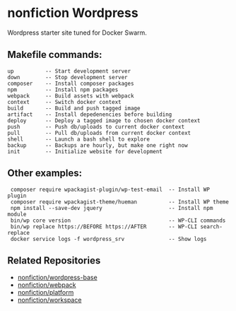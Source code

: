 # nonfiction Wordpress

Wordpress starter site tuned for Docker Swarm.

## Makefile commands:  

```
up          -- Start development server
down        -- Stop development server
composer    -- Install composer packages
npm         -- Install npm packages
webpack     -- Build assets with webpack
context     -- Switch docker context
build       -- Build and push tagged image
artifact    -- Install depedenencies before building
deploy      -- Deploy a tagged image to chosen docker context
push        -- Push db/uploads to current docker context
pull        -- Pull db/uploads from current docker context
shell       -- Launch a bash shell to explore
backup      -- Backups are hourly, but make one right now
init        -- Initialize website for development
```

## Other examples:  

```
 composer require wpackagist-plugin/wp-test-email  -- Install WP plugin
 composer require wpackagist-theme/hueman          -- Install WP theme
 npm install --save-dev jquery                     -- Install npm module
 bin/wp core version                               -- WP-CLI commands
 bin/wp replace https://BEFORE https://AFTER       -- WP-CLI search-replace
 docker service logs -f wordpress_srv              -- Show logs
```

## Related Repositories

- [nonfiction/wordpress-base](https://github.com/nonfiction/wordpress-base)
- [nonfiction/webpack](https://github.com/nonfiction/webpack)
- [nonfiction/platform](https://github.com/nonfiction/platform)
- [nonfiction/workspace](https://github.com/nonfiction/workspace)
